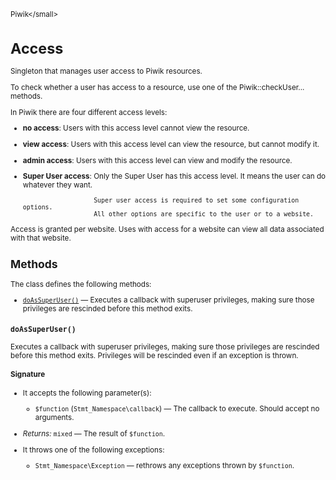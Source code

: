 <small>Piwik\</small>

Access
======

Singleton that manages user access to Piwik resources.

To check whether a user has access to a resource, use one of the Piwik::checkUser...
methods.

In Piwik there are four different access levels:

- **no access**: Users with this access level cannot view the resource.
- **view access**: Users with this access level can view the resource, but cannot modify it.
- **admin access**: Users with this access level can view and modify the resource.
- **Super User access**: Only the Super User has this access level. It means the user can do
                         whatever they want.

                         Super user access is required to set some configuration options.
                         All other options are specific to the user or to a website.

Access is granted per website. Uses with access for a website can view all
data associated with that website.

Methods
-------

The class defines the following methods:

- [`doAsSuperUser()`](#doassuperuser) &mdash; Executes a callback with superuser privileges, making sure those privileges are rescinded before this method exits.

<a name="doassuperuser" id="doassuperuser"></a>
<a name="doAsSuperUser" id="doAsSuperUser"></a>
### `doAsSuperUser()`

Executes a callback with superuser privileges, making sure those privileges are rescinded
before this method exits. Privileges will be rescinded even if an exception is thrown.

#### Signature

-  It accepts the following parameter(s):
    - `$function` (`Stmt_Namespace\callback`) &mdash;
       The callback to execute. Should accept no arguments.

- *Returns:*  `mixed` &mdash;
    The result of `$function`.
- It throws one of the following exceptions:
    - `Stmt_Namespace\Exception` &mdash; rethrows any exceptions thrown by `$function`.

